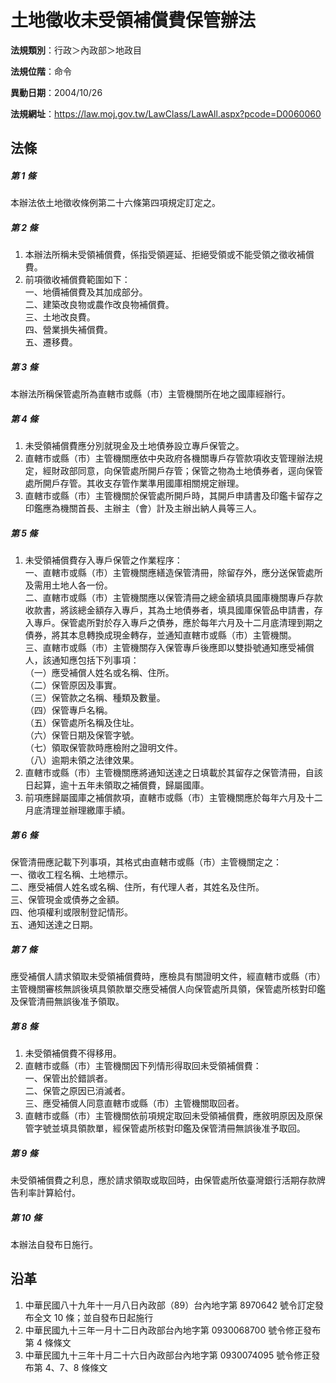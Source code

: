 # 土地徵收未受領補償費保管辦法




**法規類別**：行政＞內政部＞地政目

**法規位階**：命令

**異動日期**：2004/10/26  

**法規網址**：https://law.moj.gov.tw/LawClass/LawAll.aspx?pcode=D0060060



## 法條
##### 第 1 條
本辦法依土地徵收條例第二十六條第四項規定訂定之。

##### 第 2 條
1. 本辦法所稱未受領補償費，係指受領遲延、拒絕受領或不能受領之徵收補償費。
1. 前項徵收補償費範圍如下：  
一、地價補償費及其加成部分。  
二、建築改良物或農作改良物補償費。  
三、土地改良費。  
四、營業損失補償費。  
五、遷移費。

##### 第 3 條
本辦法所稱保管處所為直轄市或縣（市）主管機關所在地之國庫經辦行。

##### 第 4 條
1. 未受領補償費應分別就現金及土地債券設立專戶保管之。
1. 直轄市或縣（市）主管機關應依中央政府各機關專戶存管款項收支管理辦法規定，經財政部同意，向保管處所開戶存管；保管之物為土地債券者，逕向保管處所開戶存管。其收支存管作業準用國庫相關規定辦理。
1. 直轄市或縣（市）主管機關於保管處所開戶時，其開戶申請書及印鑑卡留存之印鑑應為機關首長、主辦主（會）計及主辦出納人員等三人。

##### 第 5 條
1. 未受領補償費存入專戶保管之作業程序：  
一、直轄市或縣（市）主管機關應繕造保管清冊，除留存外，應分送保管處所及需用土地人各一份。  
二、直轄市或縣（市）主管機關應以保管清冊之總金額填具國庫機關專戶存款收款書，將該總金額存入專戶，其為土地債券者，填具國庫保管品申請書，存入專戶。保管處所對於存入專戶之債券，應於每年六月及十二月底清理到期之債券，將其本息轉換成現金轉存，並通知直轄市或縣（市）主管機關。  
三、直轄市或縣（市）主管機關存入保管專戶後應即以雙掛號通知應受補償人，該通知應包括下列事項：  
（一）應受補償人姓名或名稱、住所。  
（二）保管原因及事實。  
（三）保管款之名稱、種類及數量。  
（四）保管專戶名稱。  
（五）保管處所名稱及住址。  
（六）保管日期及保管字號。  
（七）領取保管款時應檢附之證明文件。  
（八）逾期未領之法律效果。
1. 直轄市或縣（市）主管機關應將通知送達之日填載於其留存之保管清冊，自該日起算，逾十五年未領取之補償費，歸屬國庫。
1. 前項應歸屬國庫之補償款項，直轄市或縣（市）主管機關應於每年六月及十二月底清理並辦理繳庫手績。

##### 第 6 條
保管清冊應記載下列事項，其格式由直轄市或縣（市）主管機關定之：  
一、徵收工程名稱、土地標示。  
二、應受補償人姓名或名稱、住所，有代理人者，其姓名及住所。  
三、保管現金或債券之金額。  
四、他項權利或限制登記情形。  
五、通知送達之日期。

##### 第 7 條
應受補償人請求領取未受領補償費時，應檢具有關證明文件，經直轄市或縣（市）主管機關審核無誤後填具領款單交應受補償人向保管處所具領，保管處所核對印鑑及保管清冊無誤後准予領取。

##### 第 8 條
1. 未受領補償費不得移用。
1. 直轄市或縣（市）主管機關因下列情形得取回未受領補償費：  
一、保管出於錯誤者。  
二、保管之原因已消滅者。  
三、應受補償人同意直轄市或縣（市）主管機關取回者。
1. 直轄市或縣（市）主管機關依前項規定取回未受領補償費，應敘明原因及原保管字號並填具領款單，經保管處所核對印鑑及保管清冊無誤後准予取回。

##### 第 9 條
未受領補償費之利息，應於請求領取或取回時，由保管處所依臺灣銀行活期存款牌告利率計算給付。

##### 第 10 條
本辦法自發布日施行。

## 沿革
1. 中華民國八十九年十一月八日內政部（89）台內地字第 8970642  號令訂定發布全文 10 條；並自發布日起施行
1. 中華民國九十三年一月十二日內政部台內地字第 0930068700 號令修正發布第 4  條條文        
1. 中華民國九十三年十月二十六日內政部台內地字第 0930074095 號令修正發布第 4、7、8  條條文
